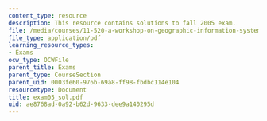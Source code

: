 ```yaml
---
content_type: resource
description: This resource contains solutions to fall 2005 exam.
file: /media/courses/11-520-a-workshop-on-geographic-information-systems-fall-2005/ae8768ad0a92b62d9633dee9a140295d_exam05_sol.pdf
file_type: application/pdf
learning_resource_types:
- Exams
ocw_type: OCWFile
parent_title: Exams
parent_type: CourseSection
parent_uid: 0003fe60-976b-69a8-ff98-fbdbc114e104
resourcetype: Document
title: exam05_sol.pdf
uid: ae8768ad-0a92-b62d-9633-dee9a140295d
---
```

